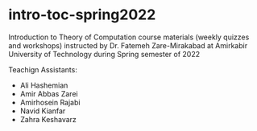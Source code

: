# intro-toc-spring2022
Introduction to Theory of Computation course materials (weekly quizzes and workshops) instructed by Dr. Fatemeh Zare-Mirakabad at Amirkabir University of Technology during Spring semester of 2022

Teachign Assistants:
+ Ali Hashemian
+ Amir Abbas Zarei
+ Amirhosein Rajabi
+ Navid Kianfar
+ Zahra Keshavarz
